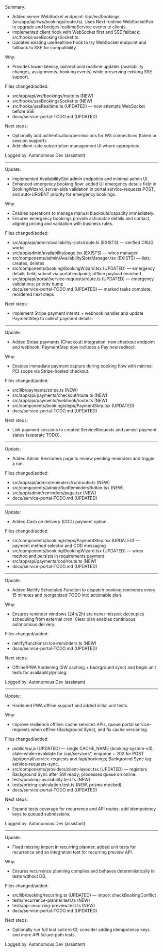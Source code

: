 Summary:
- Added server WebSocket endpoint: /api/ws/bookings (src/app/api/ws/bookings/route.ts). Uses Next runtime WebSocketPair to upgrade and bridges realtimeService events to clients.
- Implemented client hook with WebSocket first and SSE fallback: src/hooks/useBookingsSocket.ts.
- Updated existing useRealtime hook to try WebSocket endpoint and fallback to SSE for compatibility.

Why:
- Provides lower-latency, bidirectional realtime updates (availability changes, assignments, booking events) while preserving existing SSE support.

Files changed/added:
- src/app/api/ws/bookings/route.ts (NEW)
- src/hooks/useBookingsSocket.ts (NEW)
- src/hooks/useRealtime.ts (UPDATED) — now attempts WebSocket before SSE
- docs/service-portal-TODO.md (UPDATED)

Next steps:
- Optionally add authentication/permissions for WS connections (token or session support).
- Add client-side subscription management UI where appropriate.

Logged by: Autonomous Dev (assistant)

---

Update:
- Implemented AvailabilitySlot admin endpoints and minimal admin UI.
- Enhanced emergency booking flow: added UI emergency details field in BookingWizard, server-side validation in portal service-requests POST, and auto-URGENT priority for emergency bookings.

Why:
- Enables operations to manage manual blackouts/capacity immediately.
- Ensures emergency bookings provide actionable details and contact, aligning pricing and validation with business rules.

Files changed/added:
- src/app/api/admin/availability-slots/route.ts (EXISTS) — verified CRUD works
- src/app/admin/availability/page.tsx (EXISTS) — wires manager
- src/components/admin/AvailabilitySlotsManager.tsx (EXISTS) — lists, creates, deletes
- src/components/booking/BookingWizard.tsx (UPDATED) — emergency details field; submit via portal endpoint; offline payload enriched
- src/app/api/portal/service-requests/route.ts (UPDATED) — emergency validations; priority bump
- docs/service-portal-TODO.md (UPDATED) — marked tasks complete; reordered next steps

Next steps:
- Implement Stripe payment intents + webhook handler and update PaymentStep to collect payment details.

---

Update:
- Added Stripe payments (Checkout) integration: new checkout endpoint and webhook; PaymentStep now includes a Pay now redirect.

Why:
- Enables immediate payment capture during booking flow with minimal PCI scope via Stripe-hosted checkout.

Files changed/added:
- src/lib/payments/stripe.ts (NEW)
- src/app/api/payments/checkout/route.ts (NEW)
- src/app/api/payments/webhook/route.ts (NEW)
- src/components/booking/steps/PaymentStep.tsx (UPDATED)
- docs/service-portal-TODO.md (UPDATED)

Next steps:
- Link payment sessions to created ServiceRequests and persist payment status (separate TODO).

---

Update:
- Added Admin Reminders page to review pending reminders and trigger a run.

Files changed/added:
- src/app/api/admin/reminders/run/route.ts (NEW)
- src/components/admin/RunRemindersButton.tsx (NEW)
- src/app/admin/reminders/page.tsx (NEW)
- docs/service-portal-TODO.md (UPDATED)

---

Update:
- Added Cash on delivery (COD) payment option.

Files changed/added:
- src/components/booking/steps/PaymentStep.tsx (UPDATED) — payment method selector and COD messaging
- src/components/booking/BookingWizard.tsx (UPDATED) — wires method and persists in requirements.payment
- src/app/api/payments/cod/route.ts (NEW)
- docs/service-portal-TODO.md (UPDATED)

---

Update:
- Added Netlify Scheduled Function to dispatch booking reminders every 15 minutes and reorganized TODO into actionable plan.

Why:
- Ensures reminder windows (24h/2h) are never missed; decouples scheduling from external cron. Clear plan enables continuous autonomous delivery.

Files changed/added:
- netlify/functions/cron-reminders.ts (NEW)
- docs/service-portal-TODO.md (UPDATED)

Next steps:
- Offline/PWA hardening (SW caching + background sync) and begin unit tests for availability/pricing.

Logged by: Autonomous Dev (assistant)

---

Update:
- Hardened PWA offline support and added initial unit tests.

Why:
- Improve resilience offline: cache services APIs, queue portal service-requests when offline (Background Sync), and fix cache versioning.

Files changed/added:
- public/sw.js (UPDATED) — single CACHE_NAME (booking-system-v3), stale-while-revalidate for /api/services*, enqueue + 202 for POST /api/portal/service-requests and /api/bookings; Background Sync tag service-requests-sync.
- src/components/providers/client-layout.tsx (UPDATED) — registers Background Sync after SW ready; processes queue on online.
- tests/booking-availability.test.ts (NEW)
- tests/pricing-calculation.test.ts (NEW, prisma mocked)
- docs/service-portal-TODO.md (UPDATED)

Next steps:
- Expand tests coverage for recurrence and API routes; add idempotency keys to queued submissions.

Logged by: Autonomous Dev (assistant)

---

Update:
- Fixed missing import in recurring planner; added unit tests for recurrence and an integration test for recurring preview API.

Why:
- Ensures recurrence planning compiles and behaves deterministically in tests without DB.

Files changed/added:
- src/lib/booking/recurring.ts (UPDATED) — import checkBookingConflict
- tests/recurrence-planner.test.ts (NEW)
- tests/api-recurring-preview.test.ts (NEW)
- docs/service-portal-TODO.md (UPDATED)

Next steps:
- Optionally run full test suite in CI; consider adding idempotency keys and more API failure-path tests.

Logged by: Autonomous Dev (assistant)
